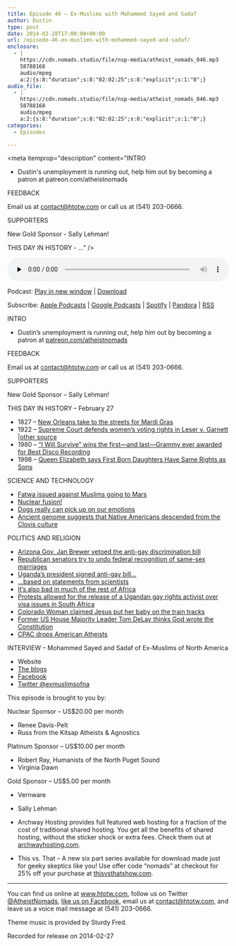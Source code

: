 ```yaml
---
title: Episode 46 – Ex-Muslims with Mohammed Sayed and Sadaf
author: Dustin
type: post
date: 2014-02-28T17:00:00+00:00
url: /episode-46-ex-muslims-with-mohammed-sayed-and-sadaf/
enclosure:
  - |
    https://cdn.nomads.studio/file/nsp-media/atheist_nomads_046.mp3
    58788168
    audio/mpeg
    a:2:{s:8:"duration";s:8:"02:02:25";s:8:"explicit";s:1:"0";}
audio_file:
  - |
    https://cdn.nomads.studio/file/nsp-media/atheist_nomads_046.mp3
    58788168
    audio/mpeg
    a:2:{s:8:"duration";s:8:"02:02:25";s:8:"explicit";s:1:"0";}
categories:
  - Episodes

---
```

<div itemscope itemtype="http://schema.org/AudioObject">
  <meta itemprop="name" content="Episode 46 &#8211; Ex-Muslims with Mohammed Sayed and Sadaf" />
  
  <meta itemprop="uploadDate" content="2014-02-28T10:00:00-07:00" />
  
  <meta itemprop="encodingFormat" content="audio/mpeg" />
  
  <meta itemprop="duration" content="PT2H02M25S" />
  
  <meta itemprop="description" content="INTRO

* Dustin's unemployment is running out, help him out by becoming a patron at patreon.com/atheistnomads

FEEDBACK

Email us at contact@htotw.com or call us at (541) 203-0666.

SUPPORTERS

New Gold Sponsor - Sally Lehman!

THIS DAY IN HISTORY - ..." />
  
  <meta itemprop="contentUrl" content="https://dts.podtrac.com/redirect.mp3/cdn.nomads.studio/file/nsp-media/atheist_nomads_046.mp3" />
  
  <meta itemprop="contentSize" content="56.1" />
  </p> 
  
  <div class="powerpress_player" id="powerpress_player_8301">
    <audio class="wp-audio-shortcode" id="audio-5192-45" preload="none" style="width: 100%;" controls="controls"><source type="audio/mpeg" src="https://dts.podtrac.com/redirect.mp3/cdn.nomads.studio/file/nsp-media/atheist_nomads_046.mp3?_=45" /><a href="https://dts.podtrac.com/redirect.mp3/cdn.nomads.studio/file/nsp-media/atheist_nomads_046.mp3">https://dts.podtrac.com/redirect.mp3/cdn.nomads.studio/file/nsp-media/atheist_nomads_046.mp3</a></audio>
  </div>
</div>

<p class="powerpress_links powerpress_links_mp3">
  Podcast: <a href="https://dts.podtrac.com/redirect.mp3/cdn.nomads.studio/file/nsp-media/atheist_nomads_046.mp3" class="powerpress_link_pinw" target="_blank" title="Play in new window" onclick="return powerpress_pinw('https://htotw.com/?powerpress_pinw=5192-podcast');" rel="nofollow">Play in new window</a> | <a href="https://dts.podtrac.com/redirect.mp3/cdn.nomads.studio/file/nsp-media/atheist_nomads_046.mp3" class="powerpress_link_d" title="Download" rel="nofollow" download="atheist_nomads_046.mp3">Download</a>
</p>

<p class="powerpress_links powerpress_subscribe_links">
  Subscribe: <a href="https://podcasts.apple.com/us/podcast/humanists-take-on-the-world/id530050098?mt=2&ls=1" class="powerpress_link_subscribe powerpress_link_subscribe_itunes" target="_blank" title="Subscribe on Apple Podcasts" rel="nofollow">Apple Podcasts</a> | <a href="https://www.google.com/podcasts?feed=aHR0cDovL2F0aGVpc3Rub21hZHMubGlic3luLmNvbS9yc3M%3D" class="powerpress_link_subscribe powerpress_link_subscribe_googleplay" target="_blank" title="Subscribe on Google Podcasts" rel="nofollow">Google Podcasts</a> | <a href="https://open.spotify.com/show/3LzK2xZGike6Tc1GEMtMbr?si=LieN9SNuTpq96smuaUsH8A" class="powerpress_link_subscribe powerpress_link_subscribe_spotify" target="_blank" title="Subscribe on Spotify" rel="nofollow">Spotify</a> | <a href="https://www.pandora.com/podcast/atheist-nomads/PC:10122?corr=62071012&part=ug" class="powerpress_link_subscribe powerpress_link_subscribe_pandora" target="_blank" title="Subscribe on Pandora" rel="nofollow">Pandora</a> | <a href="https://htotw.com/feed/podcast/" class="powerpress_link_subscribe powerpress_link_subscribe_rss" target="_blank" title="Subscribe via RSS" rel="nofollow">RSS</a>
</p>

INTRO

* Dustin&#8217;s unemployment is running out, help him out by becoming a patron at <a href="http://www.patreon.com/atheistnomads" target="_blank" rel="noopener">patreon.com/atheistnomads</a>

FEEDBACK

Email us at contact@htotw.com or call us at (541) 203-0666.

SUPPORTERS

New Gold Sponsor &#8211; Sally Lehman!

THIS DAY IN HISTORY &#8211; February 27

* 1827 &#8211; <a href="http://www.history.com/this-day-in-history/new-orleanians-take-to-the-streets-for-mardi-gras" target="_blank" rel="noopener">New Orleans take to the streets for Mardi Gras</a>  
* 1922 &#8211; <a href="http://www.history.com/this-day-in-history/supreme-court-defends-womens-voting-rights" target="_blank" rel="noopener">Supreme Court defends women&#8217;s voting rights in Leser v. Garnett</a> |<a href="http://en.wikipedia.org/wiki/Leser_v._Garnett" target="_blank" rel="noopener">other source</a>  
* 1980 &#8211; <a href="http://www.history.com/this-day-in-history/quoti-will-survivequot-wins-the-first8212and-last8212grammy-ever-awarded-for-best-disco-recording" target="_blank" rel="noopener">&#8220;I Will Survive&#8221; wins the first—and last—Grammy ever awarded for Best Disco Recording</a>  
* 1998 &#8211; <a href="http://news.bbc.co.uk/2/hi/uk/politics/60808.stm" target="_blank" rel="noopener">Queen Elizabeth says First Born Daughters Have Same Rights as Sons</a>

SCIENCE AND TECHNOLOGY

* <a href="http://www.slate.com/blogs/the_world_/2014/02/21/uae_clerics_issue_fatwa_against_immigration_to_mars.html" target="_blank" rel="noopener">Fatwa issued against Muslims going to Mars</a>  
* <a href="http://www.npr.org/blogs/thetwo-way/2014/02/12/275896094/scientists-say-their-giant-laser-has-produced-nuclear-fusion" target="_blank" rel="noopener">Nuclear fusion!</a>  
* <a href="http://io9.com/why-the-brains-of-dogs-and-humans-are-more-similar-than-1527707674" target="_blank" rel="noopener">Dogs really can pick up on our emotions</a>  
* <a href="http://www.scientificamerican.com/article/ancient-genome-suggests-native-americans-really-did-descend-from-the-first-americans/" target="_blank" rel="noopener">Ancient genome suggests that Native Americans descended from the Clovis culture</a>

POLITICS AND RELIGION

* <a href="http://www.nbcnews.com/storyline/arizona-bill-controversy/arizona-governor-jan-brewer-vetoes-anti-gay-bill-n39666" target="_blank" rel="noopener">Arizona Gov. Jan Brewer vetoed the anti-gay discrimination bill</a>  
* <a href="http://thinkprogress.org/lgbt/2014/02/14/3293191/cruz-lee-marriage/" target="_blank" rel="noopener">Republican senators try to undo federal recognition of same-sex marriages</a>  
* <a href="http://www.nytimes.com/2014/02/25/world/africa/ugandan-president-to-sign-antigay-law.html" target="_blank" rel="noopener">Uganda’s president signed anti-gay bill&#8230;</a>  
* <a href="http://thinkprogress.org/lgbt/2014/02/18/3300221/scientific-statement-uganda-homosexuality/" target="_blank" rel="noopener">&#8230;based on statements from scientists</a>  
* <a href="http://www.nytimes.com/2014/02/09/world/africa/nigeria-uses-law-and-whip-to-sanitize-gays.html" target="_blank" rel="noopener">It’s also bad in much of the rest of Africa</a>  
* <a href="http://www.rawstory.com/rs/2014/02/20/south-africa-releases-ugandan-gay-activist-after-outcry-from-activists/" target="_blank" rel="noopener">Protests allowed for the release of a Ugandan gay rights activist over visa issues in South Africa</a>  
* <a href="http://www.rawstory.com/rs/2014/02/18/colorado-woman-jesus-christ-put-my-newborn-baby-on-railroad-tracks/" target="_blank" rel="noopener">Colorado Woman claimed Jesus put her baby on the train tracks</a>  
* <a href="http://www.rawstory.com/rs/2014/02/20/tom-delay-people-keep-forgetting-that-god-wrote-the-constitution/" target="_blank" rel="noopener">Former US House Majority Leader Tom DeLay thinks God wrote the Constitution</a>  
* <a href="http://www.msnbc.com/msnbc/cpac-gives-atheists-the-boot" target="_blank" rel="noopener">CPAC drops American Atheists</a>

INTERVIEW &#8211; Mohammed Sayed and Sadaf of Ex-Muslims of North America

* Website  
* <a href="http://www.exmuslimblogs.com" target="_blank" rel="noopener">The blogs</a>  
* <a href="http://www.facebook.com/exmna" target="_blank" rel="noopener">Facebook</a>  
* <a href="http://www.twitter.com/exmuslimsofna" target="_blank" rel="noopener">Twitter @exmuslimsofna</a>

This episode is brought to you by:

Nuclear Sponsor &#8211; US$20.00 per month  
* Renee Davis-Pelt  
* Russ from the Kitsap Atheists & Agnostics

Platinum Sponsor – US$10.00 per month  
* Robert Ray, Humanists of the North Puget Sound  
* Virginia Dawn

Gold Sponsor – US$5.00 per month  
* Vernware  
* Sally Lehman

* Archway Hosting provides full featured web hosting for a fraction of the cost of traditional shared hosting. You get all the benefits of shared hosting, without the sticker shock or extra fees. Check them out at <a href="http://archwayhosting.com/" target="_blank" rel="noopener">archwayhosting.com</a>.  
* This vs. That &#8211; A new six part series available for download made just for geeky skeptics like you! Use offer code &#8220;nomads&#8221; at checkout for 25% off your purchase at <a href="http://www.thisvsthatshow.com/" target="_blank" rel="noopener">thisvsthatshow.com</a>.

<hr width="500" />

You can find us online at <a href="https://www.htotw.com/" target="_blank" rel="noopener">www.htotw.com</a>, follow us on Twitter <a href="https://twitter.com/AtheistNomads" target="_blank" rel="noopener">@AtheistNomads</a>, <a href="https://htotw.com/facebook" target="_blank" rel="noopener">like us on Facebook</a>, email us at <contact@htotw.com>, and leave us a voice mail message at (541) 203-0666.

Theme music is provided by Sturdy Fred.

Recorded for release on 2014-02-27
